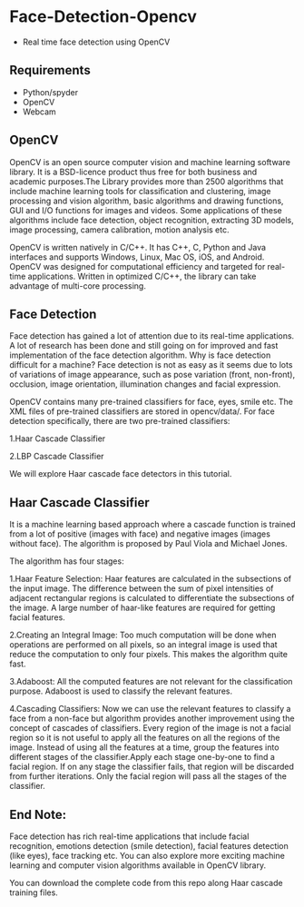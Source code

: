 # Face-Detection-Opencv

- Real time face detection using OpenCV

## Requirements
- Python/spyder
- OpenCV
- Webcam

## OpenCV
OpenCV is an open source computer vision and machine learning software library. It is a BSD-licence product thus free for both business and academic purposes.The Library provides more than 2500 algorithms that include machine learning tools for classification and clustering, image processing and vision algorithm, basic algorithms and drawing functions, GUI and I/O functions for images and videos. Some applications of these algorithms include face detection, object recognition, extracting 3D models, image processing, camera calibration, motion analysis etc.

OpenCV is written natively in C/C++. It has C++, C, Python and Java interfaces and supports Windows, Linux, Mac OS, iOS, and Android. OpenCV was designed for computational efficiency and targeted for real-time applications. Written in optimized C/C++, the library can take advantage of multi-core processing.

## Face Detection
Face detection has gained a lot of attention due to its real-time applications. A lot of research has been done and still going on for improved and fast implementation of the face detection algorithm. Why is face detection difficult for a machine? Face detection is not as easy as it seems due to lots of variations of image appearance, such as pose variation (front, non-front), occlusion, image orientation, illumination changes and facial expression.

OpenCV contains many pre-trained classifiers for face, eyes, smile etc. The XML files of pre-trained classifiers are stored in opencv/data/. For face detection specifically, there are two pre-trained classifiers:

1.Haar Cascade Classifier


2.LBP Cascade Classifier

We will explore Haar cascade face detectors in this tutorial.


## Haar Cascade Classifier
It is a machine learning based approach where a cascade function is trained from a lot of positive (images with face) and negative images (images without face). The algorithm is proposed by Paul Viola and Michael Jones.

The algorithm has four stages:

1.Haar Feature Selection: Haar features are calculated in the subsections of the input image. The difference between the sum of pixel intensities of adjacent rectangular regions is calculated to differentiate the subsections of the image. A large number of haar-like features are required for getting facial features.


2.Creating an Integral Image: Too much computation will be done when operations are performed on all pixels, so an integral image is used that reduce the computation to only four pixels. This makes the algorithm quite fast.


3.Adaboost: All the computed features are not relevant for the classification purpose. Adaboost is used to classify the relevant features.


4.Cascading Classifiers: Now we can use the relevant features to classify a face from a non-face but algorithm provides another improvement using the concept of cascades of classifiers. Every region of the image is not a facial region so it is not useful to apply all the features on all the regions of the image. Instead of using all the features at a time, group the features into different stages of the classifier.Apply each stage one-by-one to find a facial region. If on any stage the classifier fails, that region will be discarded from further iterations. Only the facial region will pass all the stages of the classifier.

## End Note:
Face detection has rich real-time applications that include facial recognition, emotions detection (smile detection), facial features detection (like eyes), face tracking etc. You can also explore more exciting machine learning and computer vision algorithms available in OpenCV library.

You can download the complete code from this repo along Haar cascade training files.
